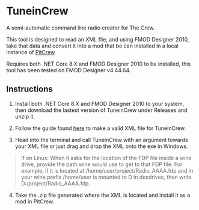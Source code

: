 # TuneinCrew
A semi-automatic command line radio creator for The Crew.

This tool is designed to read an XML file, and using FMOD Designer 2010, take that data and convert it into a mod that be can installed in a local instance of [PitCrew](https://github.com/Telonof/PitCrew).

Requires both .NET Core 8.X and FMOD Designer 2010 to be installed, this tool has been tested on FMOD Designer v4.44.64.

## Instructions
1. Install both .NET Core 8.X and FMOD Designer 2010 to your system, then download the lastest version of TuneinCrew under Releases and unzip it.

2. Follow the guide found [here](https://github.com/Telonof/TuneinCrew/wiki/Creating-a-Radio-XML) to make a valid XML file for TuneinCrew.

3. Head into the terminal and call TuneinCrew with an argument towards your XML file or just drag and drop the XML onto the exe in Windows.

> If on Linux: When it asks for the location of the FDP file inside a wine drive, provide the path wine would use to get to that FDP file. For example, if it is located at /home/user/project/Radio_AAAA.fdp and in your wine prefix /home/user is mounted to D in dosdrives, then write D:/project/Radio_AAAA.fdp.

4. Take the .zip file generated where the XML is located and install it as a mod in PitCrew.